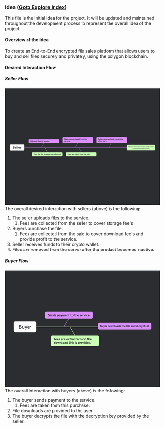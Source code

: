 ### Idea ([Goto Explore Index](./README.md))
This file is the initial idea for the project. It will be updated and maintained throughout the development process to represent the overall idea of the project.

#### Overview of the Idea
To create an End-to-End encrypted file sales platform that allows users to buy and sell files securely and privately, using the polygon blockchain.

#### Desired Interaction Flow
##### Seller Flow
![Explore-Seller.png](../_assets/images/Explore-seller.png)
The overall desired interaction with sellers (above) is the following:
1. The seller uploads files to the service.
	1. Fees are collected from the seller to cover storage fee's
2. Buyers purchase the file.
	1. Fees are collected from the sale to cover download fee's and provide profit to the service.
3. Seller receives funds to their crypto wallet.
4. Files are removed from the server after the product becomes inactive.

##### Buyer Flow
![Explore-Buyer.png](../_assets/images/Explore-Buyer.png)
The overall interaction with buyers (above) is the following:
1. The buyer sends payment to the service.
	1. Fees are taken from this purchase.
2. File downloads are provided to the user.
3. The buyer decrypts the file with the decryption key provided by the seller.